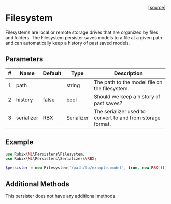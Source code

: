 <span style="float:right;"><a href="https://github.com/RubixML/ML/blob/master/src/Persisters/Filesystem.php">[source]</a></span>

# Filesystem
Filesystems are local or remote storage drives that are organized by files and folders. The Filesystem persister saves models to a file at a given path and can automatically keep a history of past saved models.

## Parameters
| # | Name | Default | Type | Description |
|---|---|---|---|---|
| 1 | path | | string | The path to the model file on the filesystem. |
| 2 | history | false | bool | Should we keep a history of past saves? |
| 3 | serializer | RBX | Serializer | The serializer used to convert to and from storage format. |

## Example
```php
use Rubix\ML\Persisters\Filesystem;
use Rubix\ML\Persisters\Serializers\RBX;

$persister = new Filesystem('/path/to/example.model', true, new RBX());
```

## Additional Methods
This persister does not have any additional methods.
